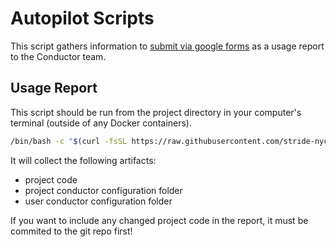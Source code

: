 # Autopilot Scripts

This script gathers information to [submit via google forms][usage-report] as a usage report to the Conductor team.

[usage-report]: https://forms.gle/nZ2Erw7Cykfqim2Z9

[Autopilot]: https://github.com/stride-nyc/stride-autopilot

## Usage Report

This script should be run from the project directory in your computer's terminal (outside of any Docker containers).

```bash
/bin/bash -c "$(curl -fsSL https://raw.githubusercontent.com/stride-nyc/autopilot-scripts/main/usage/report.sh)"
```

It will collect the following artifacts:
- project code
- project conductor configuration folder
- user conductor configuration folder

If you want to include any changed project code in the report, it must be commited to the git repo first!
